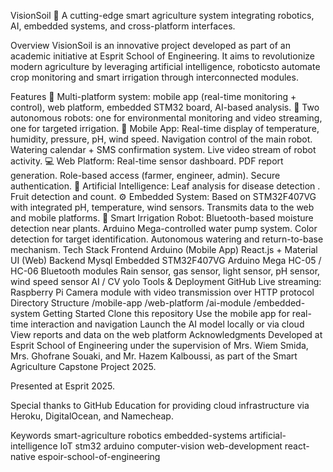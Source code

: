VisionSoil 🌱
A cutting-edge smart agriculture system integrating robotics, AI, embedded systems, and cross-platform interfaces.

Overview
VisionSoil is an innovative project developed as part of an academic initiative at Esprit School of Engineering.
It aims to revolutionize modern agriculture by leveraging artificial intelligence, roboticsto automate crop monitoring and smart irrigation through interconnected modules.

Features
🔧 Multi-platform system: mobile app (real-time monitoring + control), web platform, embedded STM32 board, AI-based analysis.
🤖 Two autonomous robots: one for environmental monitoring and video streaming, one for targeted irrigation.
📱 Mobile App:
Real-time display of temperature, humidity, pressure, pH, wind speed.
Navigation control of the main robot.
Watering calendar + SMS confirmation system.
Live video stream of robot activity.
💻 Web Platform:
Real-time sensor dashboard.
PDF report generation.
Role-based access (farmer, engineer, admin).
Secure authentication.
🧠 Artificial Intelligence:
Leaf analysis for disease detection .
Fruit detection and count.
⚙️ Embedded System:
Based on STM32F407VG with integrated pH, temperature, wind sensors.
Transmits data to the web and mobile platforms.
🚜 Smart Irrigation Robot:
Bluetooth-based moisture detection near plants.
Arduino Mega-controlled water pump system.
Color detection for target identification.
Autonomous watering and return-to-base mechanism.
Tech Stack
Frontend
Arduino (Mobile App)
React.js + Material UI (Web)
Backend
Mysql
Embedded
STM32F407VG
Arduino Mega
HC-05 / HC-06 Bluetooth modules
Rain sensor, gas sensor, light sensor, pH sensor, wind speed sensor
AI / CV
yolo
Tools & Deployment
GitHub
Live streaming: Raspberry Pi Camera module with video transmission over HTTP protocol
Directory Structure
/mobile-app
/web-platform
/ai-module
/embedded-system
Getting Started
Clone this repository
Use the mobile app for real-time interaction and navigation
Launch the AI model locally or via cloud
View reports and data on the web platform
Acknowledgments
Developed at Esprit School of Engineering under the supervision of Mrs. Wiem Smida, Mrs. Ghofrane Souaki, and Mr. Hazem Kalboussi, as part of the Smart Agriculture Capstone Project 2025.

Presented at Esprit 2025.

Special thanks to GitHub Education for providing cloud infrastructure via Heroku, DigitalOcean, and Namecheap.

Keywords
smart-agriculture
robotics
embedded-systems
artificial-intelligence
IoT
stm32
arduino
computer-vision
web-development
react-native
espoir-school-of-engineering

